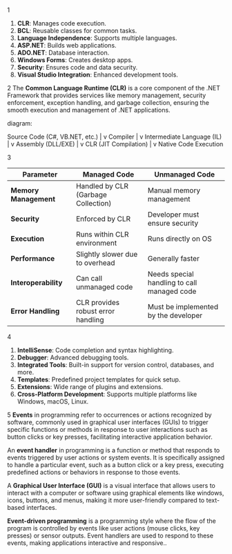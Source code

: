1
1. **CLR**: Manages code execution.
2. **BCL**: Reusable classes for common tasks.
3. **Language Independence**: Supports multiple languages.
4. **ASP.NET**: Builds web applications.
5. **ADO.NET**: Database interaction.
6. **Windows Forms**: Creates desktop apps.
7. **Security**: Ensures code and data security.
8. **Visual Studio Integration**: Enhanced development tools.

2
The **Common Language Runtime (CLR)** is a core component of the .NET Framework that provides services like memory management, security enforcement, exception handling, and garbage collection, ensuring the smooth execution and management of .NET applications.

diagram:

Source Code (C#, VB.NET, etc.)
        |
        v
    Compiler
        |
        v
  Intermediate Language (IL)
        |
        v
      Assembly (DLL/EXE)
        |
        v
    CLR (JIT Compilation)
        |
        v
  Native Code Execution

3


| Parameter           | Managed Code                         | Unmanaged Code                     |
|---------------------|--------------------------------------|------------------------------------|
| **Memory Management** | Handled by CLR (Garbage Collection) | Manual memory management          |
| **Security**        | Enforced by CLR                      | Developer must ensure security     |
| **Execution**       | Runs within CLR environment          | Runs directly on OS                |
| **Performance**     | Slightly slower due to overhead      | Generally faster                   |
| **Interoperability**| Can call unmanaged code              | Needs special handling to call managed code |
| **Error Handling**  | CLR provides robust error handling   | Must be implemented by the developer |

4
1. **IntelliSense**: Code completion and syntax highlighting.
2. **Debugger**: Advanced debugging tools.
3. **Integrated Tools**: Built-in support for version control, databases, and more.
4. **Templates**: Predefined project templates for quick setup.
5. **Extensions**: Wide range of plugins and extensions.
6. **Cross-Platform Development**: Supports multiple platforms like Windows, macOS, Linux.

5
**Events** in programming refer to occurrences or actions recognized by software, commonly used in graphical user interfaces (GUIs) to trigger specific functions or methods in response to user interactions such as button clicks or key presses, facilitating interactive application behavior.

An **event handler** in programming is a function or method that responds to events triggered by user actions or system events. It is specifically assigned to handle a particular event, such as a button click or a key press, executing predefined actions or behaviors in response to those events.

A **Graphical User Interface (GUI)** is a visual interface that allows users to interact with a computer or software using graphical elements like windows, icons, buttons, and menus, making it more user-friendly compared to text-based interfaces.

**Event-driven programming** is a programming style where the flow of the program is controlled by events like user actions (mouse clicks, key presses) or sensor outputs. Event handlers are used to respond to these events, making applications interactive and responsive..